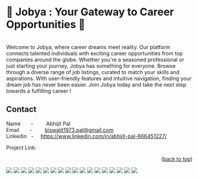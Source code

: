 <a name="readme-top"></a>
<h1>🌟 Jobya : Your Gateway to Career Opportunities 🚀 </h1>
<p><br>
  Welcome to Jobya, where career dreams meet reality. Our platform connects talented individuals with exciting career opportunities from top companies around the globe. Whether you're a seasoned professional or just starting your journey, Jobya has something for everyone. Browse through a diverse range of job listings, curated to match your skills and aspirations. With user-friendly features and intuitive navigation, finding your dream job has never been easier. Join Jobya today and take the next step towards a fulfilling career !
</p>

## Contact

Name      &nbsp;&nbsp;&nbsp;&nbsp;&nbsp;&nbsp;- &nbsp;&nbsp;&nbsp;&nbsp;&nbsp;&nbsp;&nbsp;&nbsp;Abhijit Pal<br>
Email     &nbsp;&nbsp;&nbsp;&nbsp;&nbsp;&nbsp;- &nbsp;&nbsp;&nbsp;&nbsp;&nbsp;&nbsp;&nbsp;&nbsp;biswajit1973.pal@gmail.com<br>
Linkedin  &nbsp;&nbsp;- &nbsp;&nbsp;&nbsp;&nbsp;https://www.linkedin.com/in/abhijit-pal-666451227/<br>

Project Link: 

<p align="right">(<a href="#readme-top">back to top</a>)</p>

<img src="https://github.com/Gadai14/Django-job/assets/121002242/8e1ca78a-ab71-4949-8190-360d54579583">
<img src="https://github.com/Gadai14/Django-job/assets/121002242/2480264e-de21-44ac-bc36-0d66b0282948">
<img src="https://github.com/Gadai14/Django-job/assets/121002242/d06d60de-190e-43ee-9e2e-7f8c57691630">
<img src="https://github.com/Gadai14/Django-job/assets/121002242/cb3997e1-9be7-4230-9d71-041a5a2066a5">
<img src="https://github.com/Gadai14/Django-job/assets/121002242/6e1f6707-6690-419d-babd-f3c503c1a8d0">
<img src="https://github.com/Gadai14/Django-job/assets/121002242/fe2bcb2a-1b70-4333-8bf4-d566d4dade7e">
<img src="https://github.com/Gadai14/Django-job/assets/121002242/a51422a2-5ee5-49fa-9c5d-bad1b36ce672">
<img src="https://github.com/Gadai14/Django-job/assets/121002242/9270188a-ae23-4c8e-ad5d-1db7a270994c">
<img src="https://github.com/Gadai14/Django-job/assets/121002242/2e0b4e9e-52b4-40d6-986f-1556d3a6b8b8">
<img src="https://github.com/Gadai14/Django-job/assets/121002242/ee0b0fc5-3beb-4b44-84c3-916220f0bd90">
<img src="https://github.com/Gadai14/Django-job/assets/121002242/336a6529-d203-4e8c-8e84-bd8e227a1a31">
<img src="https://github.com/Gadai14/Django-job/assets/121002242/f7bd2c5d-635e-436f-a4b3-b95d63ec40ad">
<img src="https://github.com/Gadai14/Django-job/assets/121002242/b36423a6-473d-45d4-bee4-83a91fae5cb3">

<img src="https://github.com/Gadai14/Django-job/assets/121002242/f609f36f-ef5a-4090-aba8-4edb082f3ed8">
<img src="https://github.com/Gadai14/Django-job/assets/121002242/20c23c23-81e3-49bc-8213-b2e22c5fc23c">
<img src="https://github.com/Gadai14/Django-job/assets/121002242/e2b8ad7f-c2ef-424a-be88-18332c0e7c27">
<img src="https://github.com/Gadai14/Django-job/assets/121002242/e9abe582-7fb9-43b5-bc0e-380049b17e2b">
<img src="https://github.com/Gadai14/Django-job/assets/121002242/767fa8c8-0217-4fd2-aa39-e2bfb0c7bc48">
